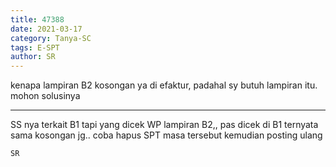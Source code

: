 ```yaml
---
title: 47388
date: 2021-03-17
category: Tanya-SC
tags: E-SPT
author: SR
---
```


kenapa lampiran B2 kosongan ya di efaktur, padahal sy butuh lampiran itu. mohon solusinya

---

SS nya terkait B1 tapi yang dicek WP lampiran B2,, pas dicek di B1 ternyata sama kosongan jg.. coba hapus SPT masa tersebut kemudian posting ulang

`SR`
